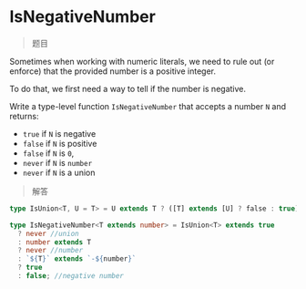 # IsNegativeNumber

<BtnGroup 
	issue="https://tsch.js.org/25747/solutions"
	featured="https://github.com/type-challenges/type-challenges/issues/26048"
/>

> 题目

Sometimes when working with numeric literals, we need to rule out (or enforce) that the provided number is a positive integer.

To do that, we first need a way to tell if the number is negative.

Write a type-level function `IsNegativeNumber` that accepts a number `N` and returns:

- `true` if `N` is negative
- `false` if `N` is positive
- `false` if `N` is `0`,
- `never` if `N` is `number`
- `never` if `N` is a union

> 解答

```ts
type IsUnion<T, U = T> = U extends T ? ([T] extends [U] ? false : true) : never;

type IsNegativeNumber<T extends number> = IsUnion<T> extends true
  ? never //union
  : number extends T
  ? never //number
  : `${T}` extends `-${number}`
  ? true
  : false; //negative number
```
